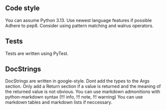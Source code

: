 ## Code style

You can assume Python 3.13.
Use newest language features if possible
Adhere to pep8.
Consider using pattern matching and walrus operators.

## Tests

Tests are written using PyTest.


## DocStrings

DocStrings are written in google-style.
Dont add the types to the Args section.
Only add a Return section if a value is returned and the meaning of the returned value
is not obvious.
You can use markdown admonitions with python-markdown syntax (!!! info, !!! note, !!! warning)
You can use markdown tables and markdown lists if neccessary.
